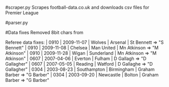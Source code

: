 

#scraper.py
Scrapes football-data.co.uk and downloads csv files for Premier League 

#parser.py


#Data fixes
Removed 8bit chars from 

Referee data fixes:
| 0910   | 2009-11-07 | Wolves    | Arsenal   | St Bennett  => "S Bennett"
| 0910   | 2009-11-08 | Chelsea   | Man United | Mn Atkinson => "M Atkinson"
| 0910   | 2009-11-28 | Wigan     | Sunderland | Mn Atkinson => "M Atkinson"
| 0607   | 2007-04-06 | Everton   | Fulham    | D Gallagh => "D Gallagher"
| 0607   | 2007-05-05 | Reading   | Watford   | D Gallaghe => "D Gallagher"
| 0304   | 2003-08-23 | Southampton | Birmingham | Graham Barber => "G Barber"
| 0304   | 2003-09-20 | Newcastle   | Bolton     | Graham Barber => "G Barber"